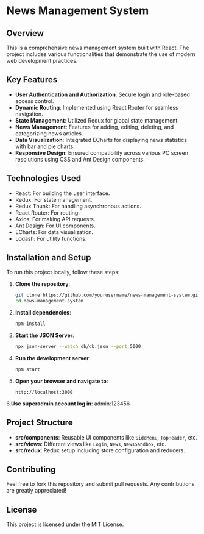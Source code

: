 # News Management System

## Overview

This is a comprehensive news management system built with React. The project includes various functionalities that demonstrate the use of modern web development practices.

## Key Features

- **User Authentication and Authorization**: Secure login and role-based access control.
- **Dynamic Routing**: Implemented using React Router for seamless navigation.
- **State Management**: Utilized Redux for global state management.
- **News Management**: Features for adding, editing, deleting, and categorizing news articles.
- **Data Visualization**: Integrated ECharts for displaying news statistics with bar and pie charts.
- **Responsive Design**: Ensured compatibility across various PC screen resolutions using CSS and Ant Design components.

## Technologies Used

- React: For building the user interface.
- Redux: For state management.
- Redux Thunk: For handling asynchronous actions.
- React Router: For routing.
- Axios: For making API requests.
- Ant Design: For UI components.
- ECharts: For data visualization.
- Lodash: For utility functions.

## Installation and Setup

To run this project locally, follow these steps:

1. **Clone the repository**:
    ```bash
    git clone https://github.com/yourusername/news-management-system.git
    cd news-management-system
    ```

2. **Install dependencies**:
    ```bash
    npm install
    ```

3. **Start the JSON Server**:
    ```bash
    npx json-server --watch db/db.json --port 5000
    ```

4. **Run the development server**:
    ```bash
    npm start
    ```

5. **Open your browser and navigate to**:
    ```
    http://localhost:3000
    ```
6.**Use superadmin account log in**:
   admin:123456
   
## Project Structure

- **src/components**: Reusable UI components like `SideMenu`, `TopHeader`, etc.
- **src/views**: Different views like `Login`, `News`, `NewsSandbox`, etc.
- **src/redux**: Redux setup including store configuration and reducers.

## Contributing

Feel free to fork this repository and submit pull requests. Any contributions are greatly appreciated!

## License

This project is licensed under the MIT License.
